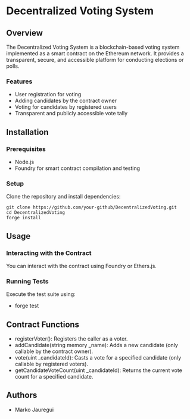 # Decentralized Voting System

## Overview

The Decentralized Voting System is a blockchain-based voting system implemented as a smart contract on the Ethereum network. It provides a transparent, secure, and accessible platform for conducting elections or polls.

### Features

- User registration for voting
- Adding candidates by the contract owner
- Voting for candidates by registered users
- Transparent and publicly accessible vote tally

## Installation

### Prerequisites

- Node.js
- Foundry for smart contract compilation and testing

### Setup

Clone the repository and install dependencies:

```
git clone https://github.com/your-github/DecentralizedVoting.git
cd DecentralizedVoting
forge install
```

## Usage

### Interacting with the Contract

You can interact with the contract using Foundry or Ethers.js.

### Running Tests

Execute the test suite using:

- forge test

## Contract Functions

- registerVoter(): Registers the caller as a voter.
- addCandidate(string memory \_name): Adds a new candidate (only callable by the contract owner).
- vote(uint \_candidateId): Casts a vote for a specified candidate (only callable by registered voters).
- getCandidateVoteCount(uint \_candidateId): Returns the current vote count for a specified candidate.

## Authors

- Marko Jauregui
